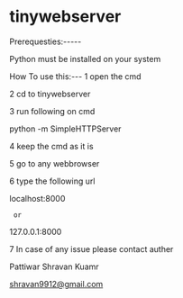 # tinywebserver

Prerequesties:-----

Python must be installed on your system

How To use this:---
1 open the cmd

2 cd to tinywebserver

3 run following on cmd

python -m SimpleHTTPServer

4 keep the cmd as it is

5 go to any webbrowser

6 type the following url

localhost:8000

     or
     
127.0.0.1:8000

7 In case of any issue please contact auther

Pattiwar Shravan Kuamr

shravan9912@gmail.com

